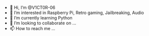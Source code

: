 - 👋 Hi, I’m @V1CT0R-06
- 👀 I’m interested in Raspberry Pi, Retro gaming, Jailbreaking, Audio
- 🌱 I’m currently learning Python
- 💞️ I’m looking to collaborate on ...
- 📫 How to reach me ...

<!---
V1CT0R-06/V1CT0R-06 is a ✨ special ✨ repository because its `README.md` (this file) appears on your GitHub profile.
You can click the Preview link to take a look at your changes.
--->
